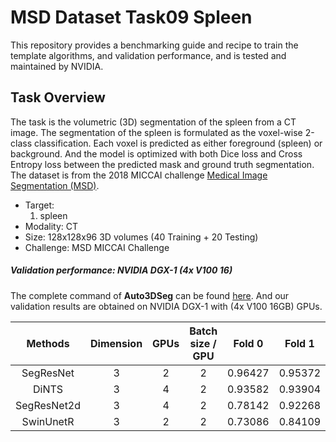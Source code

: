# MSD Dataset Task09 Spleen

This repository provides a benchmarking guide and recipe to train the template algorithms, and validation performance, and is tested and maintained by NVIDIA.


## Task Overview

The task is the volumetric (3D) segmentation of the spleen from a CT image. The segmentation of the spleen is formulated as the voxel-wise 2-class classification. Each voxel is predicted as either foreground (spleen) or background. And the model is optimized with both Dice loss and Cross Entropy loss between the predicted mask and ground truth segmentation. The dataset is from the 2018 MICCAI challenge [Medical Image Segmentation (MSD)](http://medicaldecathlon.com/).

- Target:
    1. spleen
- Modality: CT
- Size: 128x128x96 3D volumes (40 Training + 20 Testing)
- Challenge: MSD MICCAI Challenge

##### Validation performance: NVIDIA DGX-1 (4x V100 16)

The complete command of **Auto3DSeg** can be found [here](../../../README.md#Reference-Python-APIs-for-Auto3DSeg). And our validation results are obtained on NVIDIA DGX-1 with (4x V100 16GB) GPUs.

| Methods| Dimension | GPUs | Batch size / GPU | Fold 0 | Fold 1 | Fold 2 | Fold 3 | Fold 4 | Avg |
|:------:|:---------:|:----:|:----------------:|:------:|:------:|:------:|:------:|:------:|:---:|
| SegResNet   | 3 | 2 | 2 | 0.96427 | 0.95372 | 0.95498 | 0.95854 | 0.95636 | 0.95757 |
| DiNTS       | 3 | 4 | 2 | 0.93582 | 0.93904 | 0.95294 | 0.89958 | 0.92335 | 0.93015 |
| SegResNet2d | 3 | 4 | 2 | 0.78142 | 0.92268	| 0.89509 | 0.85007 | 0.91384 | 0.87262 |
| SwinUnetR | 3 | 2 | 2 | 0.73086 | 0.84109	| 0.85437 | 0.69816 | 0.75192 | 0.77528 |
